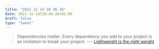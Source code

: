```yaml
---
title: "2021 12 14 20 46 26"
date: 2021-12-14T20:46:26+01:00
draft: false
type: "tweet"
---
```

> Dependencies matter. Every dependency you add to your project is an invitation to break your project. --- [Lightweight is the right weight](https://www.tinyverse.org/)
